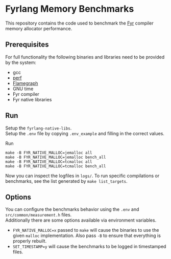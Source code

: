 # Fyrlang Memory Benchmarks

This repository contains the code used to benchmark the [Fyr](https://github.com/vs-ude/fyrlang) compiler memory allocator performance.

## Prerequisites

For full functionality the following binaries and libraries need to be provided by the system:
- gcc
- [perf](https://perf.wiki.kernel.org/index.php/Main_Page)
- [Flamegraph](https://github.com/brendangregg/FlameGraph)
- GNU time
- Fyr compiler
- Fyr native libraries

## Run

Setup the `fyrlang-native-libs`.  
Setup the `.env` file by copying `.env_example` and filling in the correct values.  

Run
```
make -B FYR_NATIVE_MALLOC=jemalloc all
make -B FYR_NATIVE_MALLOC=jemalloc bench_all
make -B FYR_NATIVE_MALLOC=tcmalloc all
make -B FYR_NATIVE_MALLOC=tcmalloc bench_all
```

Now you can inspect the logfiles in `logs/`.
To run specific compilations or benchmarks, see the list generated by `make list_targets`.

## Options

You can configure the benchmarks behavior using the `.env` and `src/common/measurement.h` files.  
Additionally there are some options available via environment variables.
- `FYR_NATIVE_MALLOC=x` passed to `make` will cause the binaries to use the given `malloc` implementation. Also pass `-B` to ensure that everything is properly rebuilt.
- `SET_TIMESTAMP=y` will cause the benchmarks to be logged in timestamped files.
